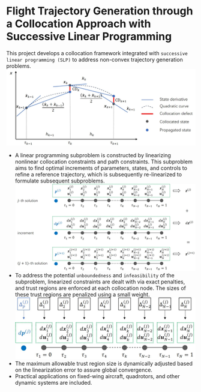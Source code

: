 # Flight Trajectory Generation through a Collocation Approach with Successive Linear Programming
This project develops a collocation framework integrated with `successive linear programming (SLP)` to address non-convex trajectory generation problems. 
![image](https://github.com/lenleo1/Colloc_SLP/blob/master/docs/figures/trap_collocation.jpg)
- A linear programming subproblem is constructed by linearizing nonlinear collocation constraints and path constraints. This subproblem aims to find optimal increments of parameters, states, and controls to refine a reference trajectory, which is subsequently re-linearized to formulate subsequent subproblems.
![image](https://github.com/lenleo1/Colloc_SLP/blob/master/docs/figures/grid_demo.jpg)
- To address the potential `unboundedness` and `infeasibility` of the subproblem, linearized constraints are dealt with via exact penalties, and trust regions are enforced at each collocation node. The sizes of these trust regions are penalized using a small weight.
![image](https://github.com/lenleo1/Colloc_SLP/blob/master/docs/figures/multi_trust_regions.jpg)
- The maximum allowable trust region size is dynamically adjusted based on the linearization error to assure global convergence.
- Practical applications on fixed-wing aircraft, quadrotors, and other dynamic systems are included.
